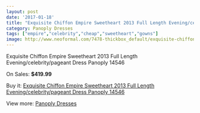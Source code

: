 ```yaml
---
layout: post
date: '2017-01-18'
title: "Exquisite Chiffon Empire Sweetheart 2013 Full Length Evening/celebrity/pageant Dress Panoply 14546"
category: Panoply Dresses
tags: ["empire","celebrity","cheap","sweetheart","gowns"]
image: http://www.neoformal.com/7478-thickbox_default/exquisite-chiffon-empire-sweetheart-2013-full-length-evening-celebrity-pageant-dress-panoply-14546.jpg
---
```

Exquisite Chiffon Empire Sweetheart 2013 Full Length Evening/celebrity/pageant Dress Panoply 14546

On Sales: **$419.99**
<a href="https://www.neoformal.com/en/panoply-dresses/2660-exquisite-chiffon-empire-sweetheart-2013-full-length-evening-celebrity-pageant-dress-panoply-14546.html"><amp-img layout="responsive" width="600" height="600" src="//www.neoformal.com/7478-thickbox_default/exquisite-chiffon-empire-sweetheart-2013-full-length-evening-celebrity-pageant-dress-panoply-14546.jpg" alt="Exquisite Chiffon Empire Sweetheart 2013 Full Length Evening/celebrity/pageant Dress Panoply 14546 0" /></a>
<a href="https://www.neoformal.com/en/panoply-dresses/2660-exquisite-chiffon-empire-sweetheart-2013-full-length-evening-celebrity-pageant-dress-panoply-14546.html"><amp-img layout="responsive" width="600" height="600" src="//www.neoformal.com/7479-thickbox_default/exquisite-chiffon-empire-sweetheart-2013-full-length-evening-celebrity-pageant-dress-panoply-14546.jpg" alt="Exquisite Chiffon Empire Sweetheart 2013 Full Length Evening/celebrity/pageant Dress Panoply 14546 1" /></a>

Buy it: [Exquisite Chiffon Empire Sweetheart 2013 Full Length Evening/celebrity/pageant Dress Panoply 14546](https://www.neoformal.com/en/panoply-dresses/2660-exquisite-chiffon-empire-sweetheart-2013-full-length-evening-celebrity-pageant-dress-panoply-14546.html "Exquisite Chiffon Empire Sweetheart 2013 Full Length Evening/celebrity/pageant Dress Panoply 14546")

View more: [Panoply Dresses](https://www.neoformal.com/en/24-panoply-dresses "Panoply Dresses")